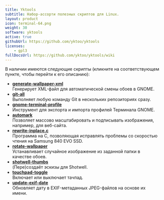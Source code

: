 ```yaml
---
title: Yktools
subtitle: Набор-ассорти полезных скриптов для Linux.
layout: product
icon: terminal-64.png
weight: 30
software: yktools
active: true
githubUrl: https://github.com/yktoo/yktools
licenses:
    - gpl3
fullDocsUrl: https://github.com/yktoo/yktools/wiki
---
```


В наличии имеются следующие скрипты (кликните на соответствующем пункте, чтобы перейти к его описанию):

<!-- NB: hyphens are replaced with a '%E2%80%90' (Unicode hyphen) in Wiki page names,
     otherwise GitHub would convert them into spaces when displaying. -->

* **[generate-wallpaper-xml](https://github.com/yktoo/yktools/wiki/generate%E2%80%90wallpaper%E2%80%90xml)**\
  Генерирует XML-файл для автоматической смены обоев в GNOME.
* **[git-all](https://github.com/yktoo/yktools/wiki/git%E2%80%90all)**\
  Выполняет любую команду Git в нескольких репозиториях сразу.
* **[gnome-terminal-profile](https://github.com/yktoo/yktools/wiki/gnome%E2%80%90terminal%E2%80%90profile)**\
  Инструмент для экспорта и импорта профилей Терминала GNOME.
* **[automark](https://github.com/yktoo/yktools/wiki/automark)**\
  Позволяет массово масштабировать и подписывать изображения, например, для веб-сайта.
* **[rewrite-inplace.c](https://github.com/yktoo/yktools/wiki/rewrite%E2%80%90inplace.c)**\
  Программа на C, позволяющая исправлять проблемы со скоростью чтения на Samsung 840 EVO SSD.
* **[rotate-wallpaper](https://github.com/yktoo/yktools/wiki/rotate%E2%80%90wallpaper)**\
  Устанавливает случайное изображение из заданной папки в качестве обоев.
* **[shotwell-thumbs](https://github.com/yktoo/yktools/wiki/shotwell%E2%80%90thumbs)**\
  (Пере)создаёт эскизы для Shotwell.
* **[touchpad-toggle](https://github.com/yktoo/yktools/wiki/touchpad%E2%80%90toggle)**\
  Включает или выключает тачпад.
* **[update-exif-date](https://github.com/yktoo/yktools/wiki/update%E2%80%90exif%E2%80%90date)**\
  Обновляет дату в EXIF-метаданных JPEG-файлов на основе их имени.
